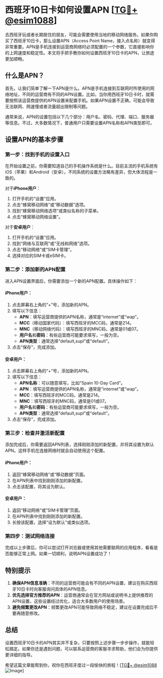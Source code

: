 # 西班牙10日卡如何设置APN [[TG💪+ @esim1088](https://t.me/s/esim1088)]

去西班牙玩或者长期居住的朋友，可能会需要使用当地的移动网络服务。如果你购买了西班牙10日卡，那么设置APN（Access Point Name，接入点名称）就变得非常重要。APN是手机连接到运营商网络时必须配置的一个参数，它直接影响你的上网速度和稳定性。本文将手把手教你如何设置西班牙10日卡的APN，让旅途更加顺畅。

## 什么是APN？

首先，让我们简单了解一下APN是什么。APN是手机连接到互联网时所使用的网络地址，不同的运营商有不同的APN设置。比如，当你用西班牙10日卡时，就需要按照该运营商提供的APN设置来配置手机。如果APN设置不正确，可能会导致无法联网、网速慢或者流量超出限制等问题。

通常来说，APN的设置包括以下几个部分：用户名、密码、代理、端口、服务器等信息。不过，大多数情况下，普通用户只需要设置APN名称和APN类型即可。

## 设置APN的基本步骤

### 第一步：找到手机的设置入口

在开始设置之前，你需要知道自己的手机操作系统是什么。目前主流的手机系统有iOS（苹果）和Android（安卓）。不同系统的设置方法略有差异，但大体流程是一致的。

对于**iPhone用户**：
1. 打开手机的“设置”应用。
2. 点击“蜂窝移动网络”或“移动数据”选项。
3. 找到“蜂窝移动网络选项”或类似名称的子菜单。
4. 点击“蜂窝移动网络设置”。

对于**安卓用户**：
1. 打开手机的“设置”应用。
2. 找到“网络与互联网”或“无线和网络”选项。
3. 点击“移动网络”或“SIM卡管理”。
4. 选择对应的SIM卡或eSIM卡。

### 第二步：添加新的APN配置

进入APN设置界面后，你需要添加一个新的APN配置。具体操作如下：

#### iPhone用户：
1. 点击屏幕右上角的“+”号，添加新的APN。
2. 填写以下信息：
   - **APN**：填写运营商提供的APN名称，通常是“internet”或“wap”。
   - **MCC**（移动国家代码）：填写西班牙的MCC码，通常是214。
   - **MNC**（移动网络代码）：填写西班牙的MNC码，通常是01或07。
   - **用户名**和**密码**：有些运营商可能要求填写，一般为空。
   - **APN类型**：通常选择“default,supl”或“default”。
3. 点击“保存”，完成添加。

#### 安卓用户：
1. 点击屏幕右上角的“+”号，添加新的APN。
2. 填写以下信息：
   - **APN名称**：可以随意填写，比如“Spain 10-Day Card”。
   - **APN**：填写运营商提供的APN名称，通常是“internet”或“wap”。
   - **MCC**：填写西班牙的MCC码，通常是214。
   - **MNC**：填写西班牙的MNC码，通常是01或07。
   - **用户名**和**密码**：有些运营商可能要求填写，一般为空。
   - **APN类型**：通常选择“default,supl”或“default”。
3. 点击“保存”，完成添加。

### 第三步：检查并激活新配置

添加完成后，你需要返回APN列表，选择刚刚添加的新配置，并将其设置为默认APN。这样手机在连接网络时就会自动使用这个配置。

#### iPhone用户：
1. 返回“蜂窝移动网络”或“移动数据”页面。
2. 在APN列表中找到刚刚添加的新配置。
3. 点击该配置，将其设为默认。

#### 安卓用户：
1. 返回“移动网络”或“SIM卡管理”页面。
2. 在APN列表中找到刚刚添加的新配置。
3. 长按该配置，选择“设为默认”或类似选项。

### 第四步：测试网络连接

完成以上步骤后，你可以尝试打开浏览器或使用其他需要联网的应用程序，看看是否能够正常上网。如果一切顺利，说明APN设置成功了！

## 特别提示

1. **确保APN信息准确**：不同的运营商可能会有不同的APN设置，建议在购买西班牙10日卡时向客服询问具体的APN信息。
2. **优先选择官方推荐的APN**：运营商通常会在官方网站或说明书上提供推荐的APN设置，这些设置经过优化，适合大多数用户的使用场景。
3. **避免频繁更改APN**：频繁更改APN可能导致网络不稳定，建议在设置完成后不要再随意修改。

## 总结

设置西班牙10日卡的APN其实并不复杂，只要按照上述步骤一步步操作，就能轻松搞定。如果你还是遇到问题，可以联系运营商的客服寻求帮助，他们会为你提供更详细的指导。

希望这篇文章能帮到你，祝你在西班牙度过一段愉快的旅程！[[TG💪+ @esim1088](https://t.me/s/esim1088) ![Image](https://i.postimg.cc/4NQfJmqS/Snipaste-2025-05-13-00-14-12.png)]